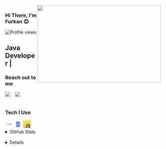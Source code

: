<img src = "https://media.giphy.com/media/THYpZXjiXcMoCjdnyj/giphy.gif" align ="right" width="400" height="250" >
    
### Hi There, I'm Furkan :blush:

 ![Profile views](https://komarev.com/ghpvc/?username=altanfurkan)
## Java Developer |

### Reach out to me

[<img width="32" src="https://unpkg.com/simple-icons@v6/icons/linkedin.svg" align="left" />][LinkedIn]
[<img width="32" src="https://unpkg.com/simple-icons@v5/icons/instagram.svg" align="left" />][instagram]

<br />
<br />

### Tech I Use

<img src="https://raw.githubusercontent.com/github/explore/80688e429a7d4ef2fca1e82350fe8e3517d3494d/topics/java/java.png" width="25" height="25">
<img src="https://raw.githubusercontent.com/github/explore/80688e429a7d4ef2fca1e82350fe8e3517d3494d/topics/sql/sql.png" width="25" height="25">
<img src="https://raw.githubusercontent.com/github/explore/80688e429a7d4ef2fca1e82350fe8e3517d3494d/topics/javascript/javascript.png" width="25" height="25">

<br />
<details>
<summary>GitHub Stats</summary>
<img src="https://github-readme-stats.vercel.app/api?username=altanfurkan&theme=merko" >
</details>

<br />
<details></summary>
<img src="https://github-readme-stats.vercel.app/api/top-langs/?username=anuraghazra&layout=compact" >
</details>


[LinkedIn]: https://www.linkedin.com/in/m-furkan-altan-036746135/
[Instagram]: https://www.instagram.com/kornerbayragi/

